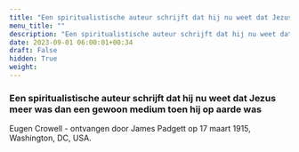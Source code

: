 ```yaml
---
title: "Een spiritualistische auteur schrijft dat hij nu weet dat Jezus meer was dan een gewoon medium toen hij op aarde was"
menu_title: ""
description: "Een spiritualistische auteur schrijft dat hij nu weet dat Jezus meer was dan een gewoon medium toen hij op aarde was"
date: 2023-09-01 06:00:01+00:34
draft: False
hidden: True
weight:
---
```

### Een spiritualistische auteur schrijft dat hij nu weet dat Jezus meer was dan een gewoon medium toen hij op aarde was

Eugen Crowell - ontvangen door James Padgett op 17 maart 1915, Washington, DC, USA.
